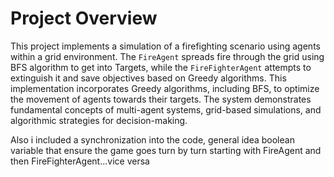 #  Project Overview

This project implements a simulation of a firefighting scenario using agents within a grid environment. The `FireAgent` spreads fire through the grid using BFS algorithm to get into Targets, while the `FireFighterAgent` attempts to extinguish it and save objectives based on Greedy algorithms. This implementation incorporates Greedy algorithms, including BFS, to optimize the movement of agents towards their targets. The system demonstrates fundamental concepts of multi-agent systems, grid-based simulations, and algorithmic strategies for decision-making.

Also i included a synchronization into the code, general idea boolean variable that ensure the game goes turn by turn starting with FireAgent and then FireFighterAgent...vice versa
